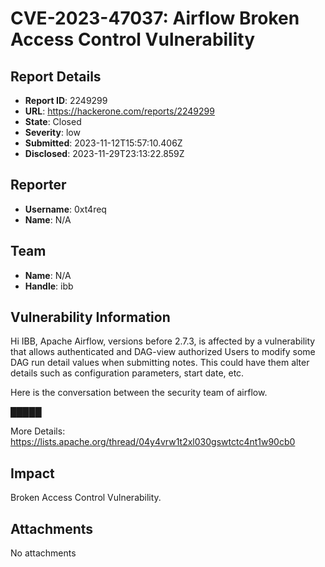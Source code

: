 # CVE-2023-47037: Airflow Broken Access Control Vulnerability

## Report Details
- **Report ID**: 2249299
- **URL**: https://hackerone.com/reports/2249299
- **State**: Closed
- **Severity**: low
- **Submitted**: 2023-11-12T15:57:10.406Z
- **Disclosed**: 2023-11-29T23:13:22.859Z

## Reporter
- **Username**: 0xt4req
- **Name**: N/A

## Team
- **Name**: N/A
- **Handle**: ibb

## Vulnerability Information
Hi IBB,
Apache Airflow, versions before 2.7.3, is affected by a vulnerability that allows authenticated and DAG-view authorized Users to modify some DAG run detail values when submitting notes. This could have them alter details such as configuration parameters, start date, etc. 


Here is the conversation between the security team of airflow.

█████

More Details:
https://lists.apache.org/thread/04y4vrw1t2xl030gswtctc4nt1w90cb0

## Impact

Broken Access Control Vulnerability.

## Attachments
No attachments

